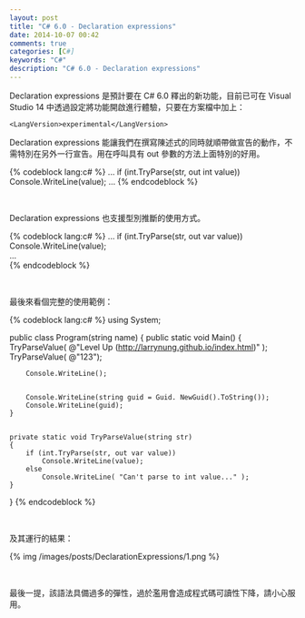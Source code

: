 ```yaml
---
layout: post
title: "C# 6.0 - Declaration expressions"
date: 2014-10-07 00:42
comments: true
categories: [C#]
keywords: "C#"
description: "C# 6.0 - Declaration expressions"
---
```


Declaration expressions 是預計要在 C# 6.0 釋出的新功能，目前已可在 Visual Studio 14 中透過設定將功能開啟進行體驗，只要在方案檔中加上：

<!-- More -->

    <LangVersion>experimental</LangVersion>

Declaration expressions 能讓我們在撰寫陳述式的同時就順帶做宣告的動作，不需特別在另外一行宣告。用在呼叫具有 out 參數的方法上面特別的好用。  

{% codeblock lang:c# %}
...
if (int.TryParse(str, out int value))       
    Console.WriteLine(value);
...
{% endcodeblock %}

<br/>


Declaration expressions 也支援型別推斷的使用方式。  

{% codeblock lang:c# %}
...
if (int.TryParse(str, out var value))               
    Console.WriteLine(value);   
...    
{% endcodeblock %}

<br/>


最後來看個完整的使用範例：  

{% codeblock lang:c# %}
using System;

public class Program(string name)
{
    public static void Main()
    {
        TryParseValue( @"Level Up (http://larrynung.github.io/index.html)" );
        TryParseValue( @"123");


        Console.WriteLine();


        Console.WriteLine(string guid = Guid. NewGuid().ToString());
        Console.WriteLine(guid);
    }


    private static void TryParseValue(string str)
    {
        if (int.TryParse(str, out var value))       
            Console.WriteLine(value);       
        else
            Console.WriteLine( "Can't parse to int value..." );
    }
}
{% endcodeblock %}   

<br/>


及其運行的結果：

{% img /images/posts/DeclarationExpressions/1.png %}

<br/>


最後一提，該語法具備過多的彈性，過於濫用會造成程式碼可讀性下降，請小心服用。  

